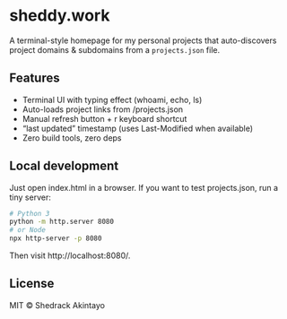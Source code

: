 # sheddy.work


A terminal-style homepage for my personal projects that auto-discovers project domains & subdomains from a `projects.json` file.


## Features

- Terminal UI with typing effect (whoami, echo, ls)
- Auto-loads project links from /projects.json
- Manual refresh button + r keyboard shortcut
- “last updated” timestamp (uses Last-Modified when available)
- Zero build tools, zero deps


## Local development

Just open index.html in a browser.
If you want to test projects.json, run a tiny server:

```bash
# Python 3
python -m http.server 8080
# or Node
npx http-server -p 8080
```

Then visit http://localhost:8080/.


## License

MIT © Shedrack Akintayo
